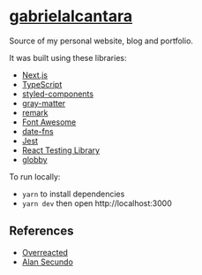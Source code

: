 # [gabrielalcantara](https://gabrielalcantara.com.br)

Source of my personal website, blog and portfolio.

It was built using these libraries:

- [Next.js](https://github.com/vercel/next.js)
- [TypeScript](https://github.com/microsoft/TypeScript)
- [styled-components](https://github.com/styled-components/styled-components)
- [gray-matter](https://github.com/jonschlinkert/gray-matter)
- [remark](https://github.com/remarkjs/remark)
- [Font Awesome](https://github.com/FortAwesome/Font-Awesome)
- [date-fns](https://github.com/date-fns/date-fns)
- [Jest](https://github.com/facebook/jest)
- [React Testing Library](https://github.com/testing-library/react-testing-library)
- [globby](https://github.com/sindresorhus/globby)

To run locally:

- `yarn` to install dependencies
- `yarn dev` then open http://localhost:3000

## References

- [Overreacted](https://overreacted.io/)
- [Alan Secundo](http://alansecundo.com/)
